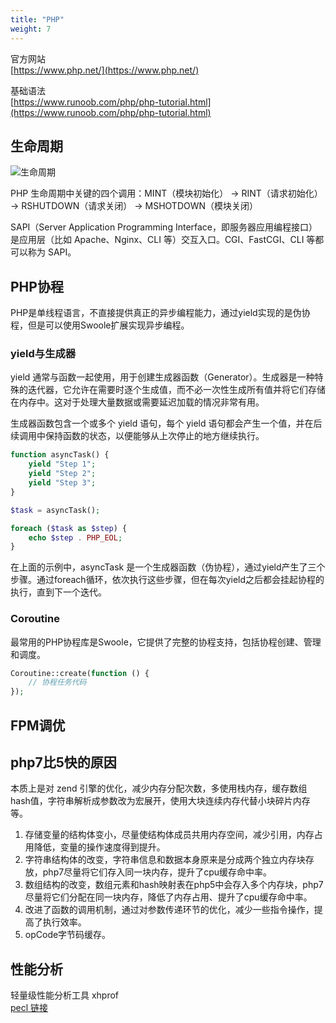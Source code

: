 ```yaml
---
title: "PHP"
weight: 7
---
```


官方网站  
[https://www.php.net/](https://www.php.net/)

基础语法  
[https://www.runoob.com/php/php-tutorial.html](https://www.runoob.com/php/php-tutorial.html)

## 生命周期

![生命周期](/notes/images/computer/php.png)

PHP 生命周期中关键的四个调用：MINT（模块初始化） -> RINT（请求初始化） -> RSHUTDOWN（请求关闭） -> MSHOTDOWN（模块关闭）

SAPI（Server Application Programming Interface，即服务器应用编程接口）是应用层（比如 Apache、Nginx、CLI 等）交互入口。CGI、FastCGI、CLI 等都可以称为 SAPI。

## PHP协程

PHP是单线程语言，不直接提供真正的异步编程能力，通过yield实现的是伪协程，但是可以使用Swoole扩展实现异步编程。

### yield与生成器

yield 通常与函数一起使用，用于创建生成器函数（Generator）。生成器是一种特殊的迭代器，它允许在需要时逐个生成值，而不必一次性生成所有值并将它们存储在内存中。这对于处理大量数据或需要延迟加载的情况非常有用。

生成器函数包含一个或多个 yield 语句，每个 yield 语句都会产生一个值，并在后续调用中保持函数的状态，以便能够从上次停止的地方继续执行。

```php
function asyncTask() {
    yield "Step 1";
    yield "Step 2";
    yield "Step 3";
}

$task = asyncTask();

foreach ($task as $step) {
    echo $step . PHP_EOL;
}
```

在上面的示例中，asyncTask 是一个生成器函数（伪协程），通过yield产生了三个步骤。通过foreach循环，依次执行这些步骤，但在每次yield之后都会挂起协程的执行，直到下一个迭代。

### Coroutine

最常用的PHP协程库是Swoole，它提供了完整的协程支持，包括协程创建、管理和调度。

```php
Coroutine::create(function () {
    // 协程任务代码
});
```

## FPM调优

## php7比5快的原因

本质上是对 zend 引擎的优化，减少内存分配次数，多使用栈内存，缓存数组hash值，字符串解析成参数改为宏展开，使用大块连续内存代替小块碎片内存等。

1. 存储变量的结构体变小，尽量使结构体成员共用内存空间，减少引用，内存占用降低，变量的操作速度得到提升。
2. 字符串结构体的改变，字符串信息和数据本身原来是分成两个独立内存块存放，php7尽量将它们存入同一块内存，提升了cpu缓存命中率。 
3. 数组结构的改变，数组元素和hash映射表在php5中会存入多个内存块，php7尽量将它们分配在同一块内存，降低了内存占用、提升了cpu缓存命中率。 
4. 改进了函数的调用机制，通过对参数传递环节的优化，减少一些指令操作，提高了执行效率。 
5. opCode字节码缓存。

## 性能分析

轻量级性能分析工具 xhprof  
[pecl 链接](http://pecl.php.net/package/xhprof)
